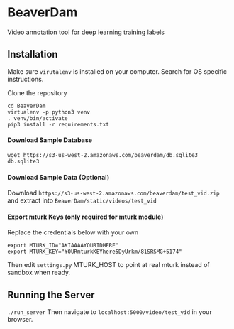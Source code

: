 # BeaverDam
Video annotation tool for deep learning training labels

## Installation

Make sure `virutalenv` is installed on your computer. Search for OS specific instructions.

Clone the repository

```
cd BeaverDam
virtualenv -p python3 venv
. venv/bin/activate
pip3 install -r requirements.txt
```

#### Download Sample Database
`wget https://s3-us-west-2.amazonaws.com/beaverdam/db.sqlite3 db.sqlite3`

#### Download Sample Data (Optional)

Download `https://s3-us-west-2.amazonaws.com/beaverdam/test_vid.zip` and extract into
`BeaverDam/static/videos/test_vid`

#### Export mturk Keys (only required for mturk module)

Replace the credentials below with your own
```
export MTURK_ID="AKIAAAAYOURIDHERE"
export MTURK_KEY="YOURmturkKEYhere5DyUrkm/81SRSMG+5174"
```
Then edit `settings.py` MTURK_HOST to point at real mturk instead of sandbox when ready.

## Running the Server

`./run_server`
Then navigate to `localhost:5000/video/test_vid` in your browser.
